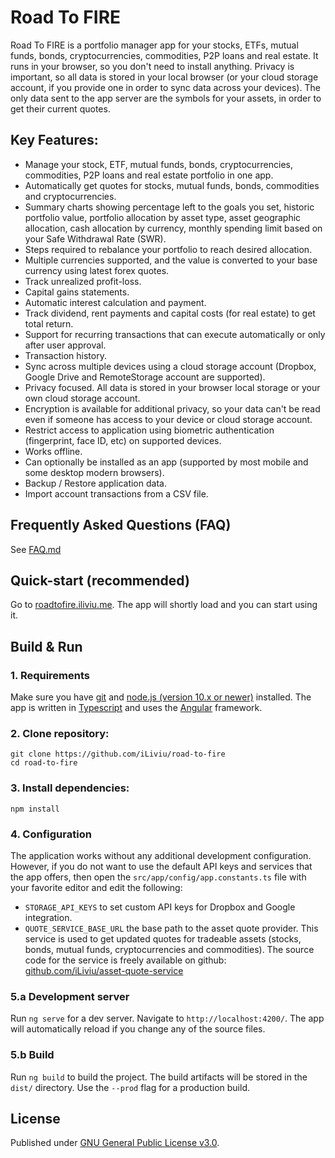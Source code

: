 # Road To FIRE
Road To FIRE is a portfolio manager app for your stocks, ETFs, mutual funds, bonds, cryptocurrencies, commodities, P2P loans and real estate. It runs in your browser, so you don't need to install anything. Privacy is important, so all data is stored in your local browser (or your cloud storage account, if you provide one in order to sync data across your devices). The only data sent to the app server are the symbols for your assets, in order to get their current quotes.

## Key Features:
* Manage your stock, ETF, mutual funds, bonds, cryptocurrencies, commodities, P2P loans and real estate portfolio in one app. 
* Automatically get quotes for stocks, mutual funds, bonds, commodities and cryptocurrencies.
* Summary charts showing percentage left to the goals you set, historic portfolio value, portfolio allocation by asset type, asset geographic allocation, cash allocation by currency, monthly spending limit based on your Safe Withdrawal Rate (SWR).
* Steps required to rebalance your portfolio to reach desired allocation.
* Multiple currencies supported, and the value is converted to your base currency using latest forex quotes.
* Track unrealized profit-loss.
* Capital gains statements.
* Automatic interest calculation and payment.
* Track dividend, rent payments and capital costs (for real estate) to get total return.
* Support for recurring transactions that can execute automatically or only after user approval.
* Transaction history.
* Sync across multiple devices using a cloud storage account (Dropbox, Google Drive and RemoteStorage account are supported).
* Privacy focused. All data is stored in your browser local storage or your own cloud storage account. 
* Encryption is available for additional privacy, so your data can't be read even if someone has access to your device or cloud storage account.
* Restrict access to application using biometric authentication (fingerprint, face ID, etc) on supported devices.
* Works offline.
* Can optionally be installed as an app (supported by most mobile and some desktop modern browsers).
* Backup / Restore application data.
* Import account transactions from a CSV file.

## Frequently Asked Questions (FAQ)
See [FAQ.md](FAQ.md)

## Quick-start (recommended)
Go to [roadtofire.iliviu.me](https://roadtofire.iliviu.me). The app will shortly load and you can start using it.

## Build & Run
### 1. Requirements
Make sure you have [git](https://git-scm.com/) and [node.js (version 10.x or newer)](https://nodejs.org/) installed. The app is written in [Typescript](https://www.typescriptlang.org/) and uses the [Angular](https://angular.io/) framework.

### 2. Clone repository:
```
git clone https://github.com/iLiviu/road-to-fire
cd road-to-fire
```

### 3. Install dependencies:
```
npm install
```

### 4. Configuration
The application works without any additional development configuration. However, if you do not want to use the default API keys and services that the app offers, then open the `src/app/config/app.constants.ts` file with your favorite editor and edit the following:
* `STORAGE_API_KEYS` to set custom API keys for Dropbox and Google integration. 
* `QUOTE_SERVICE_BASE_URL` the base path to the asset quote provider. This service is used to get updated quotes for tradeable assets (stocks, bonds, mutual funds, cryptocurrencies and commodities). The source code for the service is freely available on github: [github.com/iLiviu/asset-quote-service](https://github.com/iLiviu/asset-quote-service)

### 5.a Development server

Run `ng serve` for a dev server. Navigate to `http://localhost:4200/`. The app will automatically reload if you change any of the source files.

### 5.b Build

Run `ng build` to build the project. The build artifacts will be stored in the `dist/` directory. Use the `--prod` flag for a production build.

## License
Published under [GNU General Public License v3.0](https://www.gnu.org/licenses/gpl-3.0.en.html).